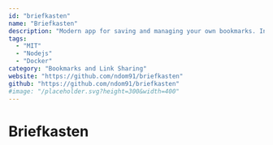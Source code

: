 ```yaml
---
id: "briefkasten"
name: "Briefkasten"
description: "Modern app for saving and managing your own bookmarks. Includes a browser extension."
tags:
  - "MIT"
  - "Nodejs"
  - "Docker"
category: "Bookmarks and Link Sharing"
website: "https://github.com/ndom91/briefkasten"
github: "https://github.com/ndom91/briefkasten"
#image: "/placeholder.svg?height=300&width=400"
---
```


# Briefkasten
